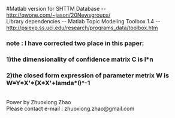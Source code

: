 #Matlab version for SHTTM
Database -- http://qwone.com/~jason/20Newsgroups/</br>
Library dependencies -- Matlab Topic Modeling Toolbox 1.4 -- http://psiexp.ss.uci.edu/research/programs_data/toolbox.htm </br>
### note : I have corrected two place in this paper: </br>
### 1)the dimensionality of confidence matrix C is l\*n </br>
### 2)the closed form expression of parameter metrix W is W=Y\*X'\*(X\*X'+lamda\*I)^-1 </br>
</br>
Power by Zhuoxiong Zhao</br>
Please contact e-mail : zhuoxiong.zhao@gmail.com
